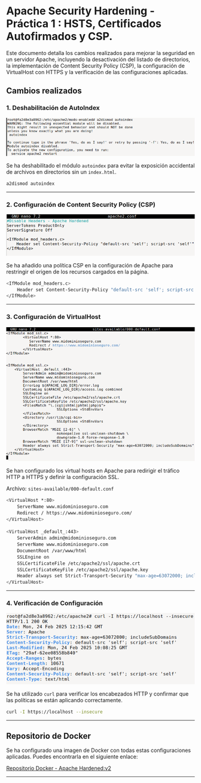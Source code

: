 # Apache Security Hardening - Práctica 1 : HSTS, Certificados Autofirmados y CSP.

Este documento detalla los cambios realizados para mejorar la seguridad en un servidor Apache, incluyendo la desactivación del listado de directorios, la implementación de Content Security Policy (CSP), la configuración de VirtualHost con HTTPS y la verificación de las configuraciones aplicadas.

## Cambios realizados

### 1. Deshabilitación de AutoIndex
![Deshabilitación de AutoIndex](assets/1%20-%20Disable%20Autoindex.png)

Se ha deshabilitado el módulo `autoindex` para evitar la exposición accidental de archivos en directorios sin un `index.html`.

```bash
a2dismod autoindex
```

---

### 2. Configuración de Content Security Policy (CSP)
![Configuración CSP](assets/2%20-%20CSP.png)

Se ha añadido una política CSP en la configuración de Apache para restringir el origen de los recursos cargados en la página.

```bash
<IfModule mod_headers.c>
    Header set Content-Security-Policy "default-src 'self'; script-src 'self'"
</IfModule>
```

---

### 3. Configuración de VirtualHost
![Configuración VirtualHost](assets/3%20-%20000-default.conf.png)

Se han configurado los virtual hosts en Apache para redirigir el tráfico HTTP a HTTPS y definir la configuración SSL.

Archivo: `sites-available/000-default.conf`

```bash
<VirtualHost *:80>
    ServerName www.midominioseguro.com
    Redirect / https://www.midominioseguro.com/
</VirtualHost>

<VirtualHost _default_:443>
    ServerAdmin admin@midominioseguro.com
    ServerName www.midominioseguro.com
    DocumentRoot /var/www/html
    SSLEngine on
    SSLCertificateFile /etc/apache2/ssl/apache.crt
    SSLCertificateKeyFile /etc/apache2/ssl/apache.key
    Header always set Strict-Transport-Security "max-age=63072000; includeSubDomains"
</VirtualHost>
```

---

### 4. Verificación de Configuración
![Prueba de configuración](assets/4%20-%20Test.png)

Se ha utilizado `curl` para verificar los encabezados HTTP y confirmar que las políticas se están aplicando correctamente.

```bash
curl -I https://localhost --insecure
```

---

## Repositorio de Docker

Se ha configurado una imagen de Docker con todas estas configuraciones aplicadas. Puedes encontrarla en el siguiente enlace:

[Repositorio Docker - Apache Hardened:v2](https://hub.docker.com/layers/pps10752370/apache-hardened/v1/images/sha256-3160ffed4e77ecdc547e342f2d027efae57204579c5ddf404820706ed7eb98a3)

---
